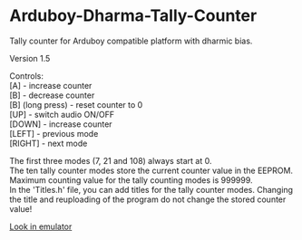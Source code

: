 # Arduboy-Dharma-Tally-Counter
Tally counter for Arduboy compatible platform with dharmic bias.

Version 1.5

Controls:<br>
[A] - increase counter<br>
[B] - decrease counter<br>
[B] (long press) - reset counter to 0<br>
[UP] - switch audio ON/OFF<br>
[DOWN] - increase counter<br>
[LEFT] - previous mode<br>
[RIGHT] - next mode

The first three modes (7, 21 and 108) always start at 0.<br>
The ten tally counter modes store the current counter value in the EEPROM. Maximum counting value for the tally counting modes is 999999.<br>
In the 'Titles.h' file, you can add titles for the tally counter modes. Changing the title and reuploading of the program do not change the stored counter value!

<a href="https://felipemanga.github.io/ProjectABE/?url=https://github.com/Thabke/Arduboy-Dharma-Tally-Counter/raw/main/DharmaCounter/DharmaCounter.hex">Look in emulator</a>
